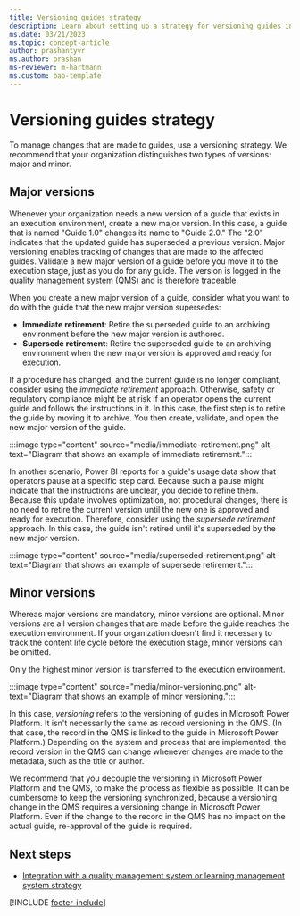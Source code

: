 ```yaml
---
title: Versioning guides strategy
description: Learn about setting up a strategy for versioning guides in a regulated industry.
ms.date: 03/21/2023
ms.topic: concept-article
author: prashantyvr
ms.author: prashan
ms-reviewer: m-hartmann
ms.custom: bap-template
---
```


# Versioning guides strategy

To manage changes that are made to guides, use a versioning strategy. We recommend that your organization distinguishes two types of versions: major and minor.

## Major versions

Whenever your organization needs a new version of a guide that exists in an execution environment, create a new major version. In this case, a guide that is named "Guide 1.0" changes its name to "Guide 2.0." The "2.0" indicates that the updated guide has superseded a previous version. Major versioning enables tracking of changes that are made to the affected guides. Validate a new major version of a guide before you move it to the execution stage, just as you do for any guide. The version is logged in the quality management system (QMS) and is therefore traceable.

When you create a new major version of a guide, consider what you want to do with the guide that the new major version supersedes:

- **Immediate retirement**: Retire the superseded guide to an archiving environment before the new major version is authored.
- **Supersede retirement**: Retire the superseded guide to an archiving environment when the new major version is approved and ready for execution.

If a procedure has changed, and the current guide is no longer compliant, consider using the *immediate retirement* approach. Otherwise, safety or regulatory compliance might be at risk if an operator opens the current guide and follows the instructions in it. In this case, the first step is to retire the guide by moving it to archive. You then create, validate, and open the new major version of the guide.

:::image type="content" source="media/immediate-retirement.png" alt-text="Diagram that shows an example of immediate retirement.":::

In another scenario, Power BI reports for a guide's usage data show that operators pause at a specific step card. Because such a pause might indicate that the instructions are unclear, you decide to refine them. Because this update involves optimization, not procedural changes, there is no need to retire the current version until the new one is approved and ready for execution. Therefore, consider using the *supersede retirement* approach. In this case, the guide isn't retired until it's superseded by the new major version.

:::image type="content" source="media/superseded-retirement.png" alt-text="Diagram that shows an example of supersede retirement.":::

## Minor versions

Whereas major versions are mandatory, minor versions are optional. Minor versions are all version changes that are made before the guide reaches the execution environment. If your organization doesn't find it necessary to track the content life cycle before the execution stage, minor versions can be omitted.

Only the highest minor version is transferred to the execution environment.

:::image type="content" source="media/minor-versioning.png" alt-text="Diagram that shows an example of minor versioning.":::

In this case, *versioning* refers to the versioning of guides in Microsoft Power Platform. It isn't necessarily the same as record versioning in the QMS. (In that case, the record in the QMS is linked to the guide in Microsoft Power Platform.) Depending on the system and process that are implemented, the record version in the QMS can change whenever changes are made to the metadata, such as the title or author.

We recommend that you decouple the versioning in Microsoft Power Platform and the QMS, to make the process as flexible as possible. It can be cumbersome to keep the versioning synchronized, because a versioning change in the QMS requires a versioning change in Microsoft Power Platform. Even if the change to the record in the QMS has no impact on the actual guide, re-approval of the guide is required.

## Next steps

- [Integration with a quality management system or learning management system strategy](strategy-for-integrations-to-qmslms.md)

[!INCLUDE [footer-include](../../includes/footer-banner.md)]
